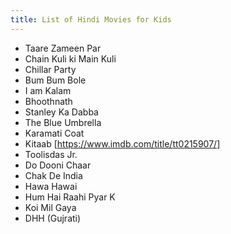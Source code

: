 ```yaml
---
title: List of Hindi Movies for Kids
---
```


- Taare Zameen Par
- Chain Kuli ki Main Kuli
- Chillar Party
- Bum Bum Bole
- I am Kalam
- Bhoothnath
- Stanley Ka Dabba
- The Blue Umbrella
- Karamati Coat
- Kitaab [https://www.imdb.com/title/tt0215907/]
- Toolisdas Jr. 
- Do Dooni Chaar
- Chak De India
- Hawa Hawai
- Hum Hai Raahi Pyar K
- Koi Mil Gaya
- DHH (Gujrati)